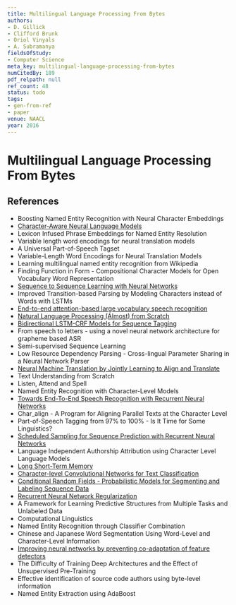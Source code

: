 ```yaml
---
title: Multilingual Language Processing From Bytes
authors:
- D. Gillick
- Clifford Brunk
- Oriol Vinyals
- A. Subramanya
fieldsOfStudy:
- Computer Science
meta_key: multilingual-language-processing-from-bytes
numCitedBy: 189
pdf_relpath: null
ref_count: 48
status: todo
tags:
- gen-from-ref
- paper
venue: NAACL
year: 2016
---
```


# Multilingual Language Processing From Bytes

## References

- Boosting Named Entity Recognition with Neural Character Embeddings
- [Character-Aware Neural Language Models](./character-aware-neural-language-models.md)
- Lexicon Infused Phrase Embeddings for Named Entity Resolution
- Variable length word encodings for neural translation models
- A Universal Part-of-Speech Tagset
- Variable-Length Word Encodings for Neural Translation Models
- Learning multilingual named entity recognition from Wikipedia
- Finding Function in Form - Compositional Character Models for Open Vocabulary Word Representation
- [Sequence to Sequence Learning with Neural Networks](./sequence-to-sequence-learning-with-neural-networks.md)
- Improved Transition-based Parsing by Modeling Characters instead of Words with LSTMs
- [End-to-end attention-based large vocabulary speech recognition](./end-to-end-attention-based-large-vocabulary-speech-recognition.md)
- [Natural Language Processing (Almost) from Scratch](./natural-language-processing-almost-from-scratch.md)
- [Bidirectional LSTM-CRF Models for Sequence Tagging](./bidirectional-lstm-crf-models-for-sequence-tagging.md)
- From speech to letters - using a novel neural network architecture for grapheme based ASR
- Semi-supervised Sequence Learning
- Low Resource Dependency Parsing - Cross-lingual Parameter Sharing in a Neural Network Parser
- [Neural Machine Translation by Jointly Learning to Align and Translate](./neural-machine-translation-by-jointly-learning-to-align-and-translate.md)
- Text Understanding from Scratch
- Listen, Attend and Spell
- Named Entity Recognition with Character-Level Models
- [Towards End-To-End Speech Recognition with Recurrent Neural Networks](./towards-end-to-end-speech-recognition-with-recurrent-neural-networks.md)
- Char_align - A Program for Aligning Parallel Texts at the Character Level
- Part-of-Speech Tagging from 97% to 100% - Is It Time for Some Linguistics?
- [Scheduled Sampling for Sequence Prediction with Recurrent Neural Networks](./scheduled-sampling-for-sequence-prediction-with-recurrent-neural-networks.md)
- Language Independent Authorship Attribution using Character Level Language Models
- [Long Short-Term Memory](./long-short-term-memory.md)
- [Character-level Convolutional Networks for Text Classification](./character-level-convolutional-networks-for-text-classification.md)
- [Conditional Random Fields - Probabilistic Models for Segmenting and Labeling Sequence Data](./conditional-random-fields-probabilistic-models-for-segmenting-and-labeling-sequence-data.md)
- [Recurrent Neural Network Regularization](./recurrent-neural-network-regularization.md)
- A Framework for Learning Predictive Structures from Multiple Tasks and Unlabeled Data
- Computational Linguistics
- Named Entity Recognition through Classifier Combination
- Chinese and Japanese Word Segmentation Using Word-Level and Character-Level Information
- [Improving neural networks by preventing co-adaptation of feature detectors](./improving-neural-networks-by-preventing-co-adaptation-of-feature-detectors.md)
- The Difficulty of Training Deep Architectures and the Effect of Unsupervised Pre-Training
- Effective identification of source code authors using byte-level information
- Named Entity Extraction using AdaBoost
